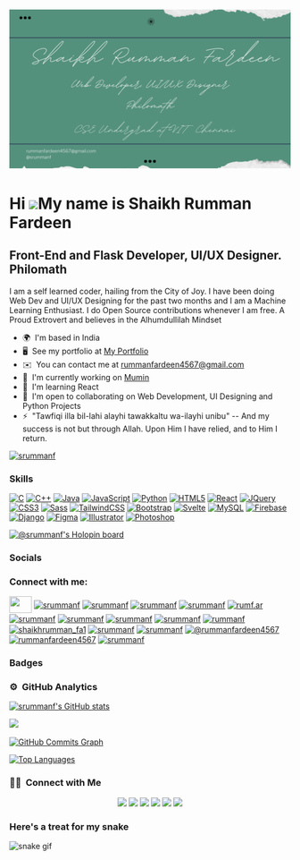 <h1 align="center">
 <img src="https://github.com/srummanf/srummanf/blob/main/srummanf%20poster.png" />
</h1>


Hi ![](https://user-images.githubusercontent.com/18350557/176309783-0785949b-9127-417c-8b55-ab5a4333674e.gif)My name is Shaikh Rumman Fardeen
=============================================================================================================================================

Front-End and Flask Developer, UI/UX Designer. Philomath
---------------------------------------------------------

I am a self learned coder, hailing from the City of Joy. I have been doing Web Dev and UI/UX Designing for the past two months and I am a Machine Learning Enthusiast. I do Open Source contributions whenever I am free. A Proud Extrovert and believes in the Alhumdullilah Mindset

* 🌍  I'm based in India
* 🖥️  See my portfolio at [My Portfolio](http://srummanf.github.io/portweb/)
* ✉️  You can contact me at [rummanfardeen4567@gmail.com](mailto:rummanfardeen4567@gmail.com)
* 🚀  I'm currently working on [Mumin](http://srummanf.github.io/Mumin---HTML-CSS-JS/)
* 🧠  I'm learning React
* 🤝  I'm open to collaborating on Web Development, UI Designing and Python Projects
* ⚡  "Tawfiqi illa bil-lahi alayhi tawakkaltu wa-ilayhi unibu" -- And my success is not but through Allah. Upon Him I have relied, and to Him I return.

<p align="left"> <a href="https://github.com/ryo-ma/github-profile-trophy"><img src="https://github-profile-trophy.vercel.app/?username=srummanf" alt="srummanf" /></a> </p>

### Skills


<p align="left">
<a href="https://docs.microsoft.com/en-us/cpp/?view=msvc-170" target="_blank" rel="noreferrer"><img src="https://raw.githubusercontent.com/danielcranney/readme-generator/main/public/icons/skills/c-colored.svg" width="36" height="36" alt="C" /></a>
<a href="https://docs.microsoft.com/en-us/cpp/?view=msvc-170" target="_blank" rel="noreferrer"><img src="https://raw.githubusercontent.com/danielcranney/readme-generator/main/public/icons/skills/cplusplus-colored.svg" width="36" height="36" alt="C++" /></a>
<a href="https://www.oracle.com/java/" target="_blank" rel="noreferrer"><img src="https://raw.githubusercontent.com/danielcranney/readme-generator/main/public/icons/skills/java-colored.svg" width="36" height="36" alt="Java" /></a>
<a href="https://developer.mozilla.org/en-US/docs/Web/JavaScript" target="_blank" rel="noreferrer"><img src="https://raw.githubusercontent.com/danielcranney/readme-generator/main/public/icons/skills/javascript-colored.svg" width="36" height="36" alt="JavaScript" /></a>
<a href="https://www.python.org/" target="_blank" rel="noreferrer"><img src="https://raw.githubusercontent.com/danielcranney/readme-generator/main/public/icons/skills/python-colored.svg" width="36" height="36" alt="Python" /></a>
<a href="https://developer.mozilla.org/en-US/docs/Glossary/HTML5" target="_blank" rel="noreferrer"><img src="https://raw.githubusercontent.com/danielcranney/readme-generator/main/public/icons/skills/html5-colored.svg" width="36" height="36" alt="HTML5" /></a>
<a href="https://reactjs.org/" target="_blank" rel="noreferrer"><img src="https://raw.githubusercontent.com/danielcranney/readme-generator/main/public/icons/skills/react-colored.svg" width="36" height="36" alt="React" /></a>
<a href="https://jquery.com/" target="_blank" rel="noreferrer"><img src="https://raw.githubusercontent.com/danielcranney/readme-generator/main/public/icons/skills/jquery-colored.svg" width="36" height="36" alt="JQuery" /></a>
<a href="https://www.w3.org/TR/CSS/#css" target="_blank" rel="noreferrer"><img src="https://raw.githubusercontent.com/danielcranney/readme-generator/main/public/icons/skills/css3-colored.svg" width="36" height="36" alt="CSS3" /></a>
<a href="https://sass-lang.com/" target="_blank" rel="noreferrer"><img src="https://raw.githubusercontent.com/danielcranney/readme-generator/main/public/icons/skills/sass-colored.svg" width="36" height="36" alt="Sass" /></a>
<a href="https://tailwindcss.com/" target="_blank" rel="noreferrer"><img src="https://raw.githubusercontent.com/danielcranney/readme-generator/main/public/icons/skills/tailwindcss-colored.svg" width="36" height="36" alt="TailwindCSS" /></a>
<a href="https://getbootstrap.com/" target="_blank" rel="noreferrer"><img src="https://raw.githubusercontent.com/danielcranney/readme-generator/main/public/icons/skills/bootstrap-colored.svg" width="36" height="36" alt="Bootstrap" /></a>
<a href="https://svelte.dev/" target="_blank" rel="noreferrer"><img src="https://raw.githubusercontent.com/danielcranney/readme-generator/main/public/icons/skills/svelte-colored.svg" width="36" height="36" alt="Svelte" /></a>
<a href="https://www.mysql.com/" target="_blank" rel="noreferrer"><img src="https://raw.githubusercontent.com/danielcranney/readme-generator/main/public/icons/skills/mysql-colored.svg" width="36" height="36" alt="MySQL" /></a>
<a href="https://firebase.google.com/" target="_blank" rel="noreferrer"><img src="https://raw.githubusercontent.com/danielcranney/readme-generator/main/public/icons/skills/firebase-colored.svg" width="36" height="36" alt="Firebase" /></a>
<a href="https://www.djangoproject.com/" target="_blank" rel="noreferrer"><img src="https://raw.githubusercontent.com/danielcranney/readme-generator/main/public/icons/skills/django-colored-dark.svg" width="36" height="36" alt="Django" /></a>
<a href="https://www.figma.com/" target="_blank" rel="noreferrer"><img src="https://raw.githubusercontent.com/danielcranney/readme-generator/main/public/icons/skills/figma-colored.svg" width="36" height="36" alt="Figma" /></a>
<a href="adobe.com/uk/products/illustrator.html" target="_blank" rel="noreferrer"><img src="https://raw.githubusercontent.com/danielcranney/readme-generator/main/public/icons/skills/illustrator-colored-dark.svg" width="36" height="36" alt="Illustrator" /></a>
<a href="https://www.adobe.com/uk/products/photoshop.html" target="_blank" rel="noreferrer"><img src="https://raw.githubusercontent.com/danielcranney/readme-generator/main/public/icons/skills/photoshop-colored-dark.svg" width="36" height="36" alt="Photoshop" /></a>
</p>



[![@srummanf's Holopin board](https://holopin.me/srummanf)](https://holopin.io/@srummanf)



### Socials

<!-- <p align="left"> <a href="https://www.dev.to/srummanf" target="_blank" rel="noreferrer"><img src="https://raw.githubusercontent.com/danielcranney/readme-generator/main/public/icons/socials/devdotto-dark.svg" width="32" height="32" /></a> <a href="https://www.github.com/srummanf" target="_blank" rel="noreferrer"><img src="https://raw.githubusercontent.com/danielcranney/readme-generator/main/public/icons/socials/github-dark.svg" width="32" height="32" /></a> <a href="https://srummanf.hashnode.dev" target="_blank" rel="noreferrer"><img src="https://raw.githubusercontent.com/danielcranney/readme-generator/main/public/icons/socials/hashnode.svg" width="32" height="32" /></a> <a href="http://www.instagram.com/rumf.ar" target="_blank" rel="noreferrer"><img src="https://raw.githubusercontent.com/danielcranney/readme-generator/main/public/icons/socials/instagram.svg" width="32" height="32" /></a> <a href="https://www.linkedin.com/in/srummanf" target="_blank" rel="noreferrer"><img src="https://raw.githubusercontent.com/danielcranney/readme-generator/main/public/icons/socials/linkedin.svg" width="32" height="32" /></a> <a href="http://www.medium.com/@srummanf" target="_blank" rel="noreferrer"><img src="https://raw.githubusercontent.com/danielcranney/readme-generator/main/public/icons/socials/medium-dark.svg" width="32" height="32" /></a> <a href="https://www.twitter.com/srummanf" target="_blank" rel="noreferrer"><img src="https://raw.githubusercontent.com/danielcranney/readme-generator/main/public/icons/socials/twitter.svg" width="32" height="32" /></a></p> -->

<h3 align="left">Connect with me:</h3>
<p align="left">
<a href="https://srummanf.hashnode.dev" target="_blank" rel="noreferrer"><img align="center" src="https://raw.githubusercontent.com/danielcranney/readme-generator/main/public/icons/socials/hashnode.svg" width="40" height="30" /></a>
<a href="https://codepen.io/srummanf" target="blank"><img align="center" src="https://raw.githubusercontent.com/rahuldkjain/github-profile-readme-generator/master/src/images/icons/Social/codepen.svg" alt="srummanf" height="30" width="40" /></a>
<a href="https://dev.to/srummanf" target="blank"><img align="center" src="https://raw.githubusercontent.com/rahuldkjain/github-profile-readme-generator/master/src/images/icons/Social/devto.svg" alt="srummanf" height="30" width="40" /></a>
<a href="https://twitter.com/srummanf" target="blank"><img align="center" src="https://raw.githubusercontent.com/rahuldkjain/github-profile-readme-generator/master/src/images/icons/Social/twitter.svg" alt="srummanf" height="30" width="40" /></a>
<a href="https://linkedin.com/in/srummanf" target="blank"><img align="center" src="https://raw.githubusercontent.com/rahuldkjain/github-profile-readme-generator/master/src/images/icons/Social/linked-in-alt.svg" alt="srummanf" height="30" width="40" /></a>
<a href="https://instagram.com/rumf.ar" target="blank"><img align="center" src="https://raw.githubusercontent.com/rahuldkjain/github-profile-readme-generator/master/src/images/icons/Social/instagram.svg" alt="rumf.ar" height="30" width="40" /></a>
<a href="https://dribbble.com/srummanf" target="blank"><img align="center" src="https://raw.githubusercontent.com/rahuldkjain/github-profile-readme-generator/master/src/images/icons/Social/dribbble.svg" alt="srummanf" height="30" width="40" /></a>
<a href="https://www.behance.net/srummanf" target="blank"><img align="center" src="https://raw.githubusercontent.com/rahuldkjain/github-profile-readme-generator/master/src/images/icons/Social/behance.svg" alt="srummanf" height="30" width="40" /></a>
<a href="https://hashnode.com/srummanf" target="blank"><img align="center" src="https://raw.githubusercontent.com/rahuldkjain/github-profile-readme-generator/master/src/images/icons/Social/hashnode.svg" alt="srummanf" height="30" width="40" /></a>
<a href="https://medium.com/srummanf" target="blank"><img align="center" src="https://raw.githubusercontent.com/rahuldkjain/github-profile-readme-generator/master/src/images/icons/Social/medium.svg" alt="srummanf" height="30" width="40" /></a>
<a href="https://www.codechef.com/users/rummanf" target="blank"><img align="center" src="https://cdn.jsdelivr.net/npm/simple-icons@3.1.0/icons/codechef.svg" alt="rummanf" height="30" width="40" /></a>
<a href="https://www.hackerrank.com/shaikhrumman_fa1" target="blank"><img align="center" src="https://raw.githubusercontent.com/rahuldkjain/github-profile-readme-generator/master/src/images/icons/Social/hackerrank.svg" alt="shaikhrumman_fa1" height="30" width="40" /></a>
<a href="https://codeforces.com/profile/srummanf" target="blank"><img align="center" src="https://raw.githubusercontent.com/rahuldkjain/github-profile-readme-generator/master/src/images/icons/Social/codeforces.svg" alt="srummanf" height="30" width="40" /></a>
<a href="https://www.leetcode.com/srummanf" target="blank"><img align="center" src="https://raw.githubusercontent.com/rahuldkjain/github-profile-readme-generator/master/src/images/icons/Social/leet-code.svg" alt="srummanf" height="30" width="40" /></a>
<a href="https://www.hackerearth.com/@rummanfardeen4567" target="blank"><img align="center" src="https://raw.githubusercontent.com/rahuldkjain/github-profile-readme-generator/master/src/images/icons/Social/hackerearth.svg" alt="@rummanfardeen4567" height="30" width="40" /></a>
<a href="https://auth.geeksforgeeks.org/user/rummanfardeen4567" target="blank"><img align="center" src="https://raw.githubusercontent.com/rahuldkjain/github-profile-readme-generator/master/src/images/icons/Social/geeks-for-geeks.svg" alt="rummanfardeen4567" height="30" width="40" /></a>
<a href="https://www.topcoder.com/members/srummanf" target="blank"><img align="center" src="https://raw.githubusercontent.com/rahuldkjain/github-profile-readme-generator/master/src/images/icons/Social/topcoder.svg" alt="srummanf" height="30" width="40" /></a>
</p>



### Badges

### ⚙️ &nbsp;GitHub Analytics

<a href="http://www.github.com/srummanf"><img src="https://github-readme-stats.vercel.app/api?username=srummanf&show_icons=true&hide=&count_private=true&title_color=14b8a6&text_color=ffffff&icon_color=0891b2&bg_color=1c1917&hide_border=true&show_icons=true" alt="srummanf's GitHub stats" /></a>

<a href="http://www.github.com/srummanf"><img src="https://github-readme-streak-stats.herokuapp.com/?user=srummanf&stroke=ffffff&background=1c1917&ring=14b8a6&fire=14b8a6&currStreakNum=ffffff&currStreakLabel=14b8a6&sideNums=ffffff&sideLabels=ffffff&dates=ffffff&hide_border=true" /></a>

<a href="http://www.github.com/srummanf"><img src="https://github-readme-activity-graph.cyclic.app/graph?username=srummanf&bg_color=1c1917&color=ffffff&line=0891b2&point=ffffff&area_color=1c1917&area=true&hide_border=true&custom_title=GitHub%20Commits%20Graph" alt="GitHub Commits Graph" /></a>

<a href="https://github.com/srummanf" align="left"><img src="https://github-readme-stats.vercel.app/api/top-langs/?username=srummanf&langs_count=10&title_color=14b8a6&text_color=ffffff&icon_color=0891b2&bg_color=1c1917&hide_border=true&locale=en&custom_title=Top%20%Languages" alt="Top Languages" /></a>





### 🤝🏻 &nbsp;Connect with Me

<p align="center">
<a href="https://srummanf.github.io/portweb/"><img src="https://img.shields.io/badge/-srummanf.github.io-3423A6?style=flat&logo=Google-Chrome&logoColor=white"/></a>
<a href="https://www.linkedin.com/in/shaikh-rumman-fardeen-37670a21a/"><img src="https://img.shields.io/badge/-Shaikh%20Rumman%20Fardeen-0077B5?style=flat&logo=Linkedin&logoColor=white"/></a>
<a href="mailto:rummanfardeen4567@gmail.com"><img src="https://img.shields.io/badge/-rummanfardeen4567@gmail.com-D14836?style=flat&logo=Gmail&logoColor=white"/></a>
<a href="https://instagram.com/rumf.ar"><img src="https://img.shields.io/badge/-@rumf.ar-E4405F?style=flat&logo=Instagram&logoColor=white"/></a>
<a href="https://twitter.com/srummanf"><img src="https://img.shields.io/badge/-@srummanf-1877F2?style=flat&logo=Twitter&logoColor=white"/></a>
<a href="https://srummanf.hashnode.dev/"><img src="https://img.shields.io/badge/-@srummanf-1877F2?style=flat&logo=Hashnode&logoColor=white"/></a>
</p>

### Here's a treat for my snake
![snake gif](https://github.com/srummanf/srummanf/blob/output/github-contribution-grid-snake.gif)
















<!-- ### Hi there 👋 

**srummanf/srummanf** is a ✨ _special_ ✨ repository because its `README.md` (this file) appears on your GitHub profile.

Here are some ideas to get you started:

- 🔭 I’m currently working on ...
- 🌱 I’m currently learning ...
- 👯 I’m looking to collaborate on ...
- 🤔 I’m looking for help with ...
- 💬 Ask me about ...
- 📫 How to reach me: ...
- 😄 Pronouns: ...
- ⚡ Fun fact: ...
-->
